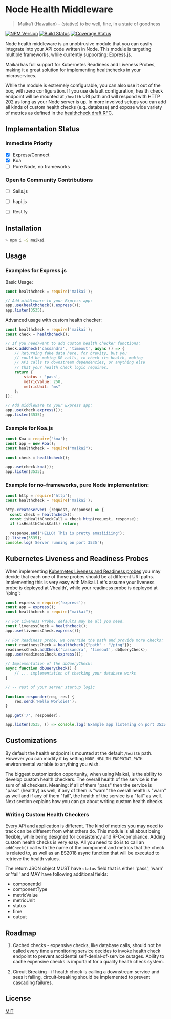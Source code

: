# Node Health Middleware

> Maikaʻi (Hawaiian) - (stative) to be well, fine, in a state of goodness

  [![NPM Version][npm-image]][npm-url]
  [![Build Status][travis-image]][travis-url]
  [![Coverage Status][coveralls-image]][coveralls-url]

Node health middleware is an unobtrusive module that you can easily integrate
into your API code written in Node. This module is targeting multiple frameworks, 
while currently supporting: Express.js.

Maikai has full support for Kubernetes Readiness and Liveness Probes, making
it a great solution for implementing healthchecks in your microservices.

While the module is extremely configurable, you can also use it out of the box,
with zero configuration. If you use default configuration, health check endpoint
will be mounted at `/health` URI path and will respond with HTTP 202 as long 
as your Node server is up. In more involved setups you can add all kinds of
custom health checks (e.g. database) and expose wide variety of metrics as
defined in the [healthcheck draft RFC](https://tools.ietf.org/html/draft-inadarei-api-health-check.html). 

## Implementation Status

### Immediate Priority

- [x] Express/Connect
- [x] Koa
- [ ] Pure Node, no frameworks

### Open to Community Contributions

- [ ] Sails.js
- [ ] hapi.js
- [ ] Restify


## Installation

```bash
> npm i -S maikai
```

## Usage

### Examples for Express.js

Basic Usage:

```javascript
const healthcheck = require('maikai');

// Add middleware to your Express app:
app.use(healthcheck().express());
app.listen(3535);
```

Advanced usage with custom health checker:

```javascript
const healthcheck = require('maikai');
const check = healthcheck();

// If you need/want to add custom health checker functions:
check.addCheck('cassandra', 'timeout', async () => {
    // Returning fake data here, for brevity, but you
    // could be making DB calls, to check its health, making
    // API calls to downstream dependencies, or anything else
    // that your health check logic requires.
    return {
        status : 'pass',
        metricValue: 250,
        metricUnit: "ms"
    };
});

// Add middleware to your Express app:
app.use(check.express());
app.listen(3535);
```

### Example for Koa.js

```javascript
const Koa = require('koa');
const app = new Koa();
const healthcheck = require("maikai");

const check = healthcheck();

app.use(check.koa());
app.listen(3535);
```

### Example for no-frameworks, pure Node implementation:

```javascript
const http = require('http');
const healthcheck = require('maikai');

http.createServer( (request, response) => {
  const check = healthcheck();
  const isHealthCheckCall = check.http(request, response);
  if (isHealthCheckCall) return;

  response.end("HELLO! This is pretty amaziiiiing");
}).listen(3535);
console.log('Server running on port 3535');
```

## Kubernetes Liveness and Readiness Probes

When implementing [Kubernetes Liveness and Readiness probes](https://cloudplatform.googleblog.com/2018/05/Kubernetes-best-practices-Setting-up-health-checks-with-readiness-and-liveness-probes.html) you may decide that each one of those
probes should be at different URI paths. Implementing this is very easy with
Maikai. Let's assume your liveness probe is deployed at '/health', while your
readiness probe is deployed at '/ping':

```javascript
const express = require('express');
const app = express();
const healthcheck = require("maikai");

// For Liveness Probe, defaults may be all you need. 
const livenessCheck = healthcheck();
app.use(livenessCheck.express());

// For Readiness probe, we override the path and provide more checks:
const readinessCheck = healthcheck({"path" : "/ping"});
readinessCheck.addCheck('cassandra', 'timeout', dbQueryCheck);
app.use(readinessCheck.express());

// Implementation of the dbQueryCheck:
async function dbQueryCheck() {
    // ... implementation of checking your database works
}

// -- rest of your server startup logic

function responder(req, res) {
    res.send('Hello Worldie!');
}

app.get('/', responder);

app.listen(3535, () => console.log('Example app listening on port 3535!'));

```

## Customizations

By default the health endpoint is mounted at the default `/health` path. However
you can modify it by setting `NODE_HEALTH_ENDPOINT_PATH` environmental variable
to anything you wish.

The biggest customization opportunity, when using Maikai, is the ability
to develop custom health checkers. The overall health of the service is
the sum of all checkers. Meaning: if all of them "pass" then the service
is "pass" (healthy) as well, if any of them is "warn" the overall health 
is "warn" as well and if any of them "fail", the health of the service
is a "fail" as well. Next section explains how you can
go about writing custom health checks.

### Writing Custom Health Checkers

Every APi and application is different. The kind of metrics you may need to track
can be different from what others do. This module is all about being flexible,
while being designed for consistency and RFC-compliance. Adding custom health 
checks is very easy. All you need to do is to call an `addCheck()` call with
the name of the component and metrics that the check is related to, as well
as an ES2018 async function that will be executed to retrieve the health values.

The return JSON object MUST have `status` field that is either 'pass', 'warn'
or 'fail' and MAY have following additional fields:

- componentId
- componentType
- metricValue
- metricUnit
- status
- time
- output

## Roadmap

1. Cached checks - expensive checks, like database calls, should not be called 
every time a monitoring service decides to invoke health check endpoint to 
prevent accidental self-denial-of-service outages. Ability to cache expensive
checks is important for a quality health check system.

2. Circuit Breaking - if health check is calling a downstream service and sees
it failing, circuit-breaking should be implemented to prevent cascading failures.

## License

[MIT](LICENSE)

[npm-image]: https://img.shields.io/npm/v/maikai.svg
[npm-url]: https://npmjs.org/package/maikai

[travis-image]: https://travis-ci.org/inadarei/maikai.svg?branch=master
[travis-url]: https://travis-ci.org/inadarei/maikai

[coveralls-image]: https://coveralls.io/repos/github/inadarei/maikai/badge.svg
[coveralls-url]: https://coveralls.io/github/inadarei/maikai
